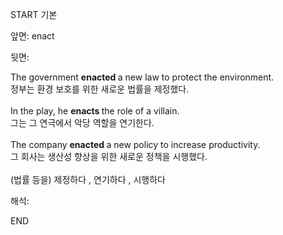 START
기본

앞면:
enact


뒷면:
<div>The government <b>enacted </b>a new law to protect the environment.<br></div><div>정부는 환경 보호를 위한 새로운 법률을 제정했다.<br></div><div><br></div><div>In the play, he <b>enacts </b>the role of a villain.<br></div><div>그는 그 연극에서 악당 역할을 연기한다.<br></div><div><br></div><div>The company <b>enacted </b>a new policy to increase productivity.<br></div><div>그 회사는 생산성 향상을 위한 새로운 정책을 시행했다.<br></div><div><br></div><div>(법률 등을) 제정하다 , 연기하다 , 시행하다</div>


해석:

END